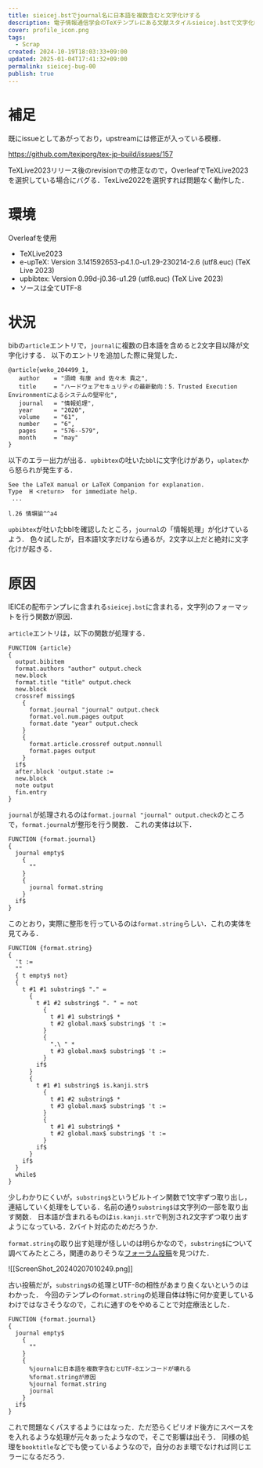 ```yaml
---
title: sieicej.bstでjournal名に日本語を複数含むと文字化けする
description: 電子情報通信学会のTeXテンプレにある文献スタイルsieicej.bstで文字化けする問題
cover: profile_icon.png
tags:
  - Scrap
created: 2024-10-19T18:03:33+09:00
updated: 2025-01-04T17:41:32+09:00
permalink: sieicej-bug-00
publish: true
---
```


# 補足

既にissueとしてあがっており，upstreamには修正が入っている模様．

https://github.com/texjporg/tex-jp-build/issues/157

TeXLive2023リリース後のrevisionでの修正なので，OverleafでTeXLive2023を選択している場合にバグる．TexLive2022を選択すれば問題なく動作した．

# 環境

Overleafを使用

- TeXLive2023
- e-upTeX: Version 3.141592653-p4.1.0-u1.29-230214-2.6 (utf8.euc) (TeX Live 2023)
- upbibtex: Version 0.99d-j0.36-u1.29 (utf8.euc) (TeX Live 2023)
- ソースは全てUTF-8

# 状況

bibの`article`エントリで，`journal`に複数の日本語を含めると2文字目以降が文字化けする．
以下のエントリを追加した際に発覚した．

```
@article{weko_204499_1,
   author	 = "須崎 有康 and 佐々木 貴之",
   title	 = "ハードウェアセキュリティの最新動向：5．Trusted Execution Environmentによるシステムの堅牢化",
   journal	 = "情報処理",
   year 	 = "2020",
   volume	 = "61",
   number	 = "6",
   pages	 = "576--579",
   month	 = "may"
}
```

以下のエラー出力が出る．`upbibtex`の吐いた`bbl`に文字化けがあり，`uplatex`から怒られが発生する．

```
See the LaTeX manual or LaTeX Companion for explanation.
Type  H <return>  for immediate help.
 ...

l.26 情塀諭^^a4
```

`upbibtex`が吐いたbblを確認したところ，`journal`の「情報処理」が化けているよう．
色々試したが，日本語1文字だけなら通るが，2文字以上だと絶対に文字化けが起きる．

# 原因

IEICEの配布テンプレに含まれる`sieicej.bst`に含まれる，文字列のフォーマットを行う関数が原因．

`article`エントリは，以下の関数が処理する．

```
FUNCTION {article}
{
  output.bibitem
  format.authors "author" output.check
  new.block
  format.title "title" output.check
  new.block
  crossref missing$
    {
      format.journal "journal" output.check
      format.vol.num.pages output
      format.date "year" output.check
    }
    {
      format.article.crossref output.nonnull
      format.pages output
    }
  if$
  after.block 'output.state :=
  new.block
  note output
  fin.entry
}
```

`journal`が処理されるのは`format.journal "journal" output.check`のところで，`format.journal`が整形を行う関数．
これの実体は以下．

```
FUNCTION {format.journal}
{
  journal empty$
    {
      ""
    }
    {
      journal format.string
    }
  if$
}
```

このとおり，実際に整形を行っているのは`format.string`らしい．これの実体を見てみる．

```
FUNCTION {format.string}
{
  't :=
  ""
  { t empty$ not}
  {
    t #1 #1 substring$ "." =
      {
        t #1 #2 substring$ ". " = not
          {
            t #1 #1 substring$ *
            t #2 global.max$ substring$ 't :=
          }
          {
            ".\ " *
            t #3 global.max$ substring$ 't :=
          }
        if$
      }
      {
        t #1 #1 substring$ is.kanji.str$
          {
            t #1 #2 substring$ *
            t #3 global.max$ substring$ 't :=
          }
          {
            t #1 #1 substring$ *
            t #2 global.max$ substring$ 't :=
          }
        if$
      }
    if$
  }
  while$
}
```

少しわかりにくいが，`substring$`というビルトイン関数で1文字ずつ取り出し，連結していく処理をしている．名前の通り`substring$`は文字列の一部を取り出す関数．
日本語が含まれるものは`is.kanji.str`で判別され2文字ずつ取り出すようになっている．2バイト対応のためだろうか．

`format.string`の取り出す処理が怪しいのは明らかなので，`substring$`について調べてみたところ，関連のありそうな[フォーラム投稿](https://okumuralab.org/tex/mod/forum/discuss.php?d=2006)を見つけた．

![[ScreenShot_20240207010249.png]]

古い投稿だが，`substring$`の処理とUTF-8の相性があまり良くないというのはわかった．
今回のテンプレの`format.string`の処理自体は特に何か変更しているわけではなさそうなので，これに通すのをやめることで対症療法とした．

```
FUNCTION {format.journal}
{
  journal empty$
    {
      ""
    }
    {
      %journalに日本語を複数字含むとUTF-8エンコードが壊れる
      %format.stringが原因
      %journal format.string
      journal
    }
  if$
}
```

これで問題なくパスするようにはなった．ただ恐らくピリオド後方にスペースをを入れるような処理が元々あったようなので，そこで影響は出そう．
同様の処理を`booktitle`などでも使っているようなので，自分のおま環でなければ同じエラーになるだろう．
